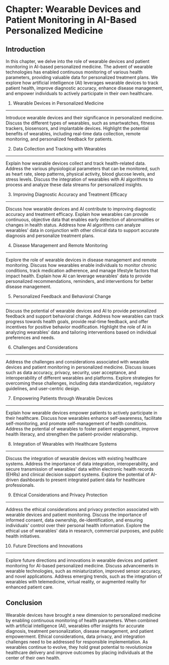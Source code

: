 Chapter: Wearable Devices and Patient Monitoring in AI-Based Personalized Medicine
==================================================================================

Introduction
------------

In this chapter, we delve into the role of wearable devices and patient monitoring in AI-based personalized medicine. The advent of wearable technologies has enabled continuous monitoring of various health parameters, providing valuable data for personalized treatment plans. We explore how artificial intelligence (AI) leverages wearable devices to track patient health, improve diagnostic accuracy, enhance disease management, and empower individuals to actively participate in their own healthcare.

1. Wearable Devices in Personalized Medicine
--------------------------------------------

Introduce wearable devices and their significance in personalized medicine. Discuss the different types of wearables, such as smartwatches, fitness trackers, biosensors, and implantable devices. Highlight the potential benefits of wearables, including real-time data collection, remote monitoring, and personalized feedback for patients.

2. Data Collection and Tracking with Wearables
----------------------------------------------

Explain how wearable devices collect and track health-related data. Address the various physiological parameters that can be monitored, such as heart rate, sleep patterns, physical activity, blood glucose levels, and stress levels. Discuss the integration of wearables with AI algorithms to process and analyze these data streams for personalized insights.

3. Improving Diagnostic Accuracy and Treatment Efficacy
-------------------------------------------------------

Discuss how wearable devices and AI contribute to improving diagnostic accuracy and treatment efficacy. Explain how wearables can provide continuous, objective data that enables early detection of abnormalities or changes in health status. Address how AI algorithms can analyze wearables' data in conjunction with other clinical data to support accurate diagnosis and personalize treatment plans.

4. Disease Management and Remote Monitoring
-------------------------------------------

Explore the role of wearable devices in disease management and remote monitoring. Discuss how wearables enable individuals to monitor chronic conditions, track medication adherence, and manage lifestyle factors that impact health. Explain how AI can leverage wearables' data to provide personalized recommendations, reminders, and interventions for better disease management.

5. Personalized Feedback and Behavioral Change
----------------------------------------------

Discuss the potential of wearable devices and AI to provide personalized feedback and support behavioral change. Address how wearables can track progress towards health goals, provide real-time feedback, and offer incentives for positive behavior modification. Highlight the role of AI in analyzing wearables' data and tailoring interventions based on individual preferences and needs.

6. Challenges and Considerations
--------------------------------

Address the challenges and considerations associated with wearable devices and patient monitoring in personalized medicine. Discuss issues such as data accuracy, privacy, security, user acceptance, and interoperability of different wearables and platforms. Explore strategies for overcoming these challenges, including data standardization, regulatory guidelines, and user-centric design.

7. Empowering Patients through Wearable Devices
-----------------------------------------------

Explain how wearable devices empower patients to actively participate in their healthcare. Discuss how wearables enhance self-awareness, facilitate self-monitoring, and promote self-management of health conditions. Address the potential of wearables to foster patient engagement, improve health literacy, and strengthen the patient-provider relationship.

8. Integration of Wearables with Healthcare Systems
---------------------------------------------------

Discuss the integration of wearable devices with existing healthcare systems. Address the importance of data integration, interoperability, and secure transmission of wearables' data within electronic health records (EHRs) and clinical decision support systems. Explore the potential of AI-driven dashboards to present integrated patient data for healthcare professionals.

9. Ethical Considerations and Privacy Protection
------------------------------------------------

Address the ethical considerations and privacy protection associated with wearable devices and patient monitoring. Discuss the importance of informed consent, data ownership, de-identification, and ensuring individuals' control over their personal health information. Explore the ethical use of wearables' data in research, commercial purposes, and public health initiatives.

10. Future Directions and Innovations
-------------------------------------

Explore future directions and innovations in wearable devices and patient monitoring for AI-based personalized medicine. Discuss advancements in wearable technologies, such as miniaturization, improved sensor accuracy, and novel applications. Address emerging trends, such as the integration of wearables with telemedicine, virtual reality, or augmented reality for enhanced patient care.

Conclusion
----------

Wearable devices have brought a new dimension to personalized medicine by enabling continuous monitoring of health parameters. When combined with artificial intelligence (AI), wearables offer insights for accurate diagnosis, treatment personalization, disease management, and patient empowerment. Ethical considerations, data privacy, and integration challenges need to be addressed for responsible implementation. As wearables continue to evolve, they hold great potential to revolutionize healthcare delivery and improve outcomes by placing individuals at the center of their own health.
